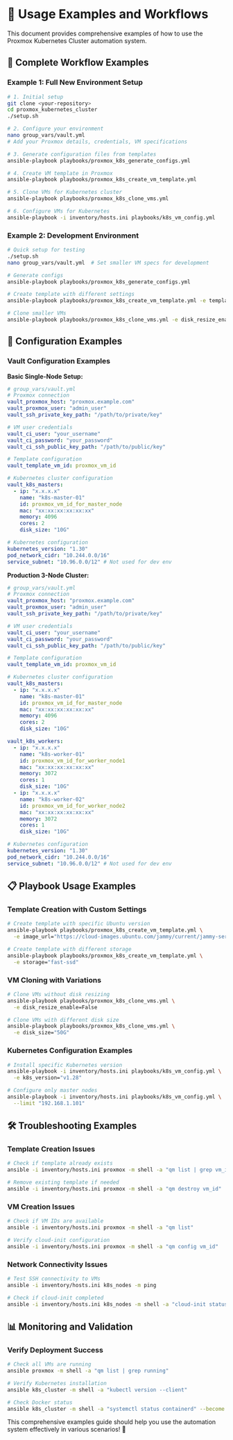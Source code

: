 # 📝 Usage Examples and Workflows

This document provides comprehensive examples of how to use the Proxmox Kubernetes Cluster automation system.

## 🚀 **Complete Workflow Examples**

### **Example 1: Full New Environment Setup**

```bash
# 1. Initial setup
git clone <your-repository>
cd proxmox_kubernetes_cluster
./setup.sh

# 2. Configure your environment
nano group_vars/vault.yml
# Add your Proxmox details, credentials, VM specifications

# 3. Generate configuration files from templates
ansible-playbook playbooks/proxmox_k8s_generate_configs.yml

# 4. Create VM template in Proxmox
ansible-playbook playbooks/proxmox_k8s_create_vm_template.yml

# 5. Clone VMs for Kubernetes cluster
ansible-playbook playbooks/proxmox_k8s_clone_vms.yml

# 6. Configure VMs for Kubernetes
ansible-playbook -i inventory/hosts.ini playbooks/k8s_vm_config.yml
```

### **Example 2: Development Environment**

```bash
# Quick setup for testing
./setup.sh
nano group_vars/vault.yml  # Set smaller VM specs for development

# Generate configs
ansible-playbook playbooks/proxmox_k8s_generate_configs.yml

# Create template with different settings
ansible-playbook playbooks/proxmox_k8s_create_vm_template.yml -e template_vm_id=9001

# Clone smaller VMs
ansible-playbook playbooks/proxmox_k8s_clone_vms.yml -e disk_resize_enable=False
```

## 🔧 **Configuration Examples**

### **Vault Configuration Examples**

**Basic Single-Node Setup:**
```yaml
# group_vars/vault.yml
# Proxmox connection
vault_proxmox_host: "proxmox.example.com"
vault_proxmox_user: "admin_user"
vault_ssh_private_key_path: "/path/to/private/key"

# VM user credentials
vault_ci_user: "your_username"
vault_ci_password: "your_password"
vault_ci_ssh_public_key_path: "/path/to/public/key"

# Template configuration
vault_template_vm_id: proxmox_vm_id

# Kubernetes cluster configuration
vault_k8s_masters:
  - ip: "x.x.x.x"
    name: "k8s-master-01"
    id: proxmox_vm_id_for_master_node
    mac: "xx:xx:xx:xx:xx:xx"
    memory: 4096
    cores: 2
    disk_size: "10G"

# Kubernetes configuration
kubernetes_version: "1.30"
pod_network_cidr: "10.244.0.0/16"
service_subnet: "10.96.0.0/12" # Not used for dev env
```

**Production 3-Node Cluster:**
```yaml
# group_vars/vault.yml
# Proxmox connection
vault_proxmox_host: "proxmox.example.com"
vault_proxmox_user: "admin_user"
vault_ssh_private_key_path: "/path/to/private/key"

# VM user credentials
vault_ci_user: "your_username"
vault_ci_password: "your_password"
vault_ci_ssh_public_key_path: "/path/to/public/key"

# Template configuration
vault_template_vm_id: proxmox_vm_id

# Kubernetes cluster configuration
vault_k8s_masters:
  - ip: "x.x.x.x"
    name: "k8s-master-01"
    id: proxmox_vm_id_for_master_node
    mac: "xx:xx:xx:xx:xx:xx"
    memory: 4096
    cores: 2
    disk_size: "10G"

vault_k8s_workers:
  - ip: "x.x.x.x"
    name: "k8s-worker-01"
    id: proxmox_vm_id_for_worker_node1
    mac: "xx:xx:xx:xx:xx:xx"
    memory: 3072
    cores: 1
    disk_size: "10G"
  - ip: "x.x.x.x"
    name: "k8s-worker-02"
    id: proxmox_vm_id_for_worker_node2
    mac: "xx:xx:xx:xx:xx:xx"
    memory: 3072
    cores: 1
    disk_size: "10G"

# Kubernetes configuration
kubernetes_version: "1.30"
pod_network_cidr: "10.244.0.0/16"
service_subnet: "10.96.0.0/12" # Not used for dev env
```

## 📋 **Playbook Usage Examples**

### **Template Creation with Custom Settings**

```bash
# Create template with specific Ubuntu version
ansible-playbook playbooks/proxmox_k8s_create_vm_template.yml \
  -e image_url="https://cloud-images.ubuntu.com/jammy/current/jammy-server-cloudimg-amd64.img"

# Create template with different storage
ansible-playbook playbooks/proxmox_k8s_create_vm_template.yml \
  -e storage="fast-ssd"
```

### **VM Cloning with Variations**

```bash
# Clone VMs without disk resizing
ansible-playbook playbooks/proxmox_k8s_clone_vms.yml \
  -e disk_resize_enable=False

# Clone VMs with different disk size
ansible-playbook playbooks/proxmox_k8s_clone_vms.yml \
  -e disk_size="50G"
```

### **Kubernetes Configuration Examples**

```bash
# Install specific Kubernetes version
ansible-playbook -i inventory/hosts.ini playbooks/k8s_vm_config.yml \
  -e k8s_version="v1.28"

# Configure only master nodes
ansible-playbook -i inventory/hosts.ini playbooks/k8s_vm_config.yml \
  --limit "192.168.1.101"
```

## 🛠️ **Troubleshooting Examples**

### **Template Creation Issues**

```bash
# Check if template already exists
ansible -i inventory/hosts.ini proxmox -m shell -a "qm list | grep vm_id"

# Remove existing template if needed
ansible -i inventory/hosts.ini proxmox -m shell -a "qm destroy vm_id"
```

### **VM Creation Issues**

```bash
# Check if VM IDs are available
ansible -i inventory/hosts.ini proxmox -m shell -a "qm list"

# Verify cloud-init configuration
ansible -i inventory/hosts.ini proxmox -m shell -a "qm config vm_id"
```

### **Network Connectivity Issues**

```bash
# Test SSH connectivity to VMs
ansible -i inventory/hosts.ini k8s_nodes -m ping

# Check if cloud-init completed
ansible -i inventory/hosts.ini k8s_nodes -m shell -a "cloud-init status"
```

## 📊 **Monitoring and Validation**

### **Verify Deployment Success**

```bash
# Check all VMs are running
ansible proxmox -m shell -a "qm list | grep running"

# Verify Kubernetes installation
ansible k8s_cluster -m shell -a "kubectl version --client"

# Check Docker status
ansible k8s_cluster -m shell -a "systemctl status containerd" --become
```

This comprehensive examples guide should help you use the automation system effectively in various scenarios! 🎉